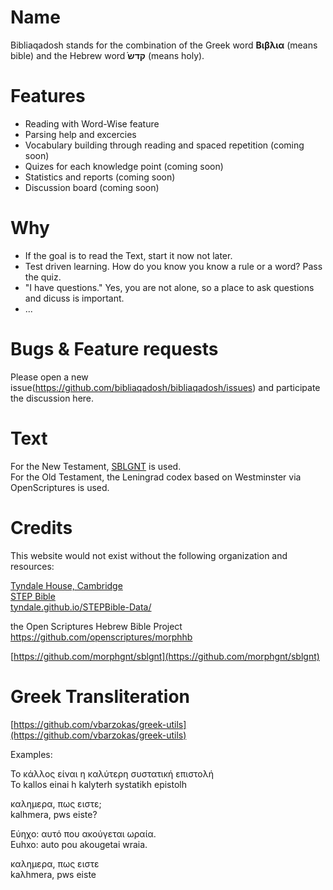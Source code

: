 # Name

Bibliaqadosh stands for the combination of the Greek word **Βιβλια** (means bible) and the Hebrew word ֗**קדש** (means holy). 

# Features

- Reading with Word-Wise feature
- Parsing help and excercies
- Vocabulary building through reading and spaced repetition (coming soon)
- Quizes for each knowledge point (coming soon)
- Statistics and reports (coming soon)
- Discussion board (coming soon)

# Why

- If the goal is to read the Text, start it now not later.
- Test driven learning. How do you know you know a rule or a word? Pass the quiz.
- "I have questions." Yes, you are not alone, so a place to ask questions and dicuss is important.
- ...

# Bugs & Feature requests

Please open a new issue(https://github.com/bibliaqadosh/bibliaqadosh/issues) and participate the discussion here.

# Text

For the New Testament, [SBLGNT](http://sblgnt.com) is used.  
For the Old Testament, the Leningrad codex based on Westminster via OpenScriptures is used.

# Credits

This website would not exist without the following organization and resources:


[Tyndale House, Cambridge](www.TyndaleHouse.com)  
[STEP Bible](www.STEPBible.org)  
[tyndale.github.io/STEPBible-Data/](tyndale.github.io/STEPBible-Data/)  

the Open Scriptures Hebrew Bible Project  
https://github.com/openscriptures/morphhb

[https://github.com/morphgnt/sblgnt](https://github.com/morphgnt/sblgnt)  

# Greek Transliteration

[https://github.com/vbarzokas/greek-utils](https://github.com/vbarzokas/greek-utils)

Examples:

Το κάλλος είναι η καλύτερη συστατική επιστολή  
To kallos einai h kalyterh systatikh epistolh

καλημερα, πως ειστε;  
kalhmera, pws eiste?

Εύηχο: αυτό που ακούγεται ωραία.  
Euhxo: auto pou akougetai wraia.

καλημερα, πως ειστε  
kaλhmera, pws eiste
